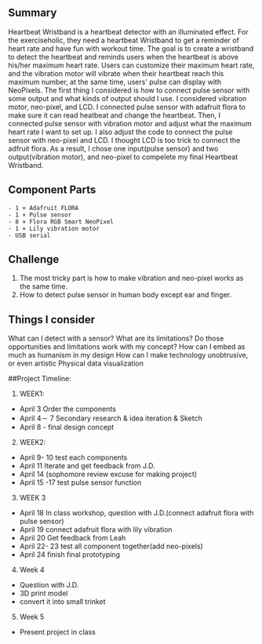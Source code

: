 ## Summary
Heartbeat Wristband is a heartbeat detector with an illuminated effect. For the exerciseholic, they need a heartbeat Wristband to get a reminder of heart rate and have fun with workout time. The goal is to create a wristband to detect the heartbeat and reminds users when the heartbeat is above his/her maximum heart rate. Users can customize their maximum heart rate, and the vibration motor will vibrate when their heartbeat reach this maximum number, at the same time, users' pulse can display with NeoPixels. 
The first thing I considered is how to connect pulse sensor with some output and what kinds of output should I use. I considered vibration motor, neo-pixel, and LCD. I connected pulse sensor with adafruit flora to make sure it can read heatbeat and change the heartbeat. Then, I connected pulse sensor with vibration motor and adjust what the maximum heart rate I want to set up. I also adjust the code to connect the pulse sensor with neo-pixel and LCD. I thought LCD is too trick to connect the adfruit flora. As a result, I chose one input(pulse sensor) and two output(vibration motor), and neo-pixel to compelete my final Heartbeat Wristband.
## Component Parts
	- 1 × Adafruit FLORA 
	- 1 × Pulse sensor
	- 8 × Flora RGB Smart NeoPixel 
	- 1 × Lily vibration motor
	- USB serial

## Challenge
1. The most tricky part is how to make vibration and neo-pixel works as the same time.
2. How to detect pulse sensor in human body except ear and finger. 

## Things I consider 
What can I detect with a sensor? What are its limitations? Do those opportunities and limitations work with my concept?
How can I embed as much as humanism in my design
How can I make technology unobtrusive, or even artistic
Physical data visualization

##Project Timeline:
 1. WEEK1:
- April 3 Order the components 
- April 4－ 7 Secondary research & idea iteration & Sketch 
- April 8 - final design concept 
 2. WEEK2:
- April 9- 10 test each components  
- April 11  Iterate and get feedback from J.D. 
- April 14 (sophomore review excuse for making project)
- April 15 -17 test pulse sensor function
 3. WEEK 3 
- April 18 In class workshop, question with J.D.(connect adafruit flora with pulse sensor) 
- April 19 connect adafruit flora with lily vibration 
- April 20 Get feedback from Leah 
- April 22- 23 test all component together(add neo-pixels)  
- April 24 finish final prototyping 
 4. Week 4
- Question with J.D. 
- 3D print model 
- convert it into small trinket
 5. Week 5
- Present project in class  

